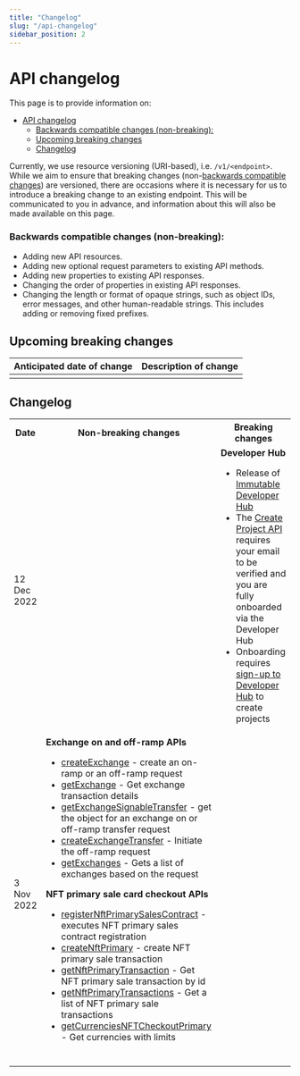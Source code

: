 ```yaml
---
title: "Changelog"
slug: "/api-changelog"
sidebar_position: 2
---
```


# API changelog

This page is to provide information on:
- [API changelog](#api-changelog)
    - [Backwards compatible changes (non-breaking):](#backwards-compatible-changes-non-breaking)
  - [Upcoming breaking changes](#upcoming-breaking-changes)
  - [Changelog](#changelog)


Currently, we use resource versioning (URI-based), i.e. `/v1/<endpoint>`. While we aim to ensure that breaking changes (non-[backwards compatible changes](#backwards-compatible-changes-non-breaking)) are versioned, there are occasions where it is necessary for us to introduce a breaking change to an existing endpoint. This will be communicated to you in advance, and information about this will also be made available on this page.

### Backwards compatible changes (non-breaking):
* Adding new API resources.
* Adding new optional request parameters to existing API methods.
* Adding new properties to existing API responses.
* Changing the order of properties in existing API responses.
* Changing the length or format of opaque strings, such as object IDs, error messages, and other human-readable strings. This includes adding or removing fixed prefixes.

## Upcoming breaking changes

<!-- TODO - convert this to a HTML table -->
| Anticipated date of change | Description of change |
| -------------------------- | --------------------- |
|                            |                       |

## Changelog

<table>
  <tbody>
    <tr>
      <th>Date</th>
      <th>Non-breaking changes</th>
      <th>Breaking changes</th>
    </tr>
    <tr>
      <td>12 Dec 2022</td>
      <td><!-- non-breaking changes --></td>
      <td>
        <b>Developer Hub</b>
        <ul>
            <li>Release of <a href="https://hub.immutable.com" target="_blank">Immutable Developer Hub</a></li>
            <li>The <a href="https://docs.x.immutable.com/reference/#/operations/createProject" target="_blank">Create Project API</a> requires your email to be verified and you are fully onboarded via the Developer Hub</li>
            <li>Onboarding requires <a href="https://docs.x.immutable.com//docs/launch-collection/register-project#1-signup-to-the-immutable-developer-hub">sign-up to Developer Hub</a> to create projects</li>
        </ul>
      </td>
    </tr>    
    <tr>
      <td>3 Nov 2022</td>
      <td>
        <b>Exchange on and off-ramp APIs</b>
        <ul>
            <li><a href="https://docs.x.immutable.com/reference/#/operations/createExchange">createExchange</a> - create an on-ramp or an off-ramp request</li>
            <li><a href="https://docs.x.immutable.com/reference/#/operations/getExchange">getExchange</a> - Get exchange transaction details</li>
            <li><a href="https://docs.x.immutable.com/reference/#/operations/getExchangeSignableTransfer">getExchangeSignableTransfer</a> - get the object for an exchange on or off-ramp transfer request</li>
            <li><a href="https://docs.x.immutable.com/reference/#/operations/createExchangeTransfer">createExchangeTransfer</a> - Initiate the off-ramp request</li>
            <li><a href="https://docs.x.immutable.com/reference/#/operations/getExchanges">getExchanges</a> - Gets a list of exchanges based on the request</li>
        </ul>
        <b>NFT primary sale card checkout APIs</b>
        <ul>
            <li><a href="https://docs.x.immutable.com/reference/#/operations/registerNftPrimarySalesContract">registerNftPrimarySalesContract</a> - executes NFT primary sales contract registration</li>
            <li><a href="https://docs.x.immutable.com/reference/#/operations/createNftPrimary">createNftPrimary</a> - create NFT primary sale transaction</li>
            <li><a href="https://docs.x.immutable.com/reference/#/operations/getNftPrimaryTransaction">getNftPrimaryTransaction</a> - Get NFT primary sale transaction by id</li>
            <li><a href="https://docs.x.immutable.com/reference/#/operations/getNftPrimaryTransactions">getNftPrimaryTransactions</a> - Get a list of NFT primary sale transactions</li>
            <li><a href="https://docs.x.immutable.com/reference/#/operations/getCurrenciesNFTCheckoutPrimary">getCurrenciesNFTCheckoutPrimary</a> - Get currencies with limits</li>
        </ul>
      </td>
      <td>
        <ul>
        </ul>
      </td>
    </tr>
    <tr>
      <td></td>
      <td>
        <ul>
        </ul>
      </td>
      <td>
        <ul>
        </ul>
      </td>
    </tr>
  </tbody>
</table>
